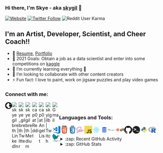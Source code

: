 ### Hi there, I'm Skye - aka [skygil][website] 👋

[![Website](https://img.shields.io/website?label=skyegilbreth.com&style=for-the-badge&url=https%3A%2F%2Fwww.skyegilbreth.com)](https://www.skyegilbreth.com)
[![Twitter Follow](https://img.shields.io/twitter/follow/skye_gilbreth?color=1DA1F2&logo=twitter&style=for-the-badge)](https://twitter.com/intent/follow?original_referer=https%3A%2F%2Fgithub.com%2Fskye_gilbreth&screen_name=skye_gilbreth)
![Reddit User Karma](https://img.shields.io/reddit/user-karma/combined/cap0at?style=for-the-badge)

## I'm an Artist, Developer, Scientist, and Cheer Coach!!


- 📄 [Resume](https://gitconnected.com/skygil/resume), [Portfolio](https://www.skyegilbreth.com)
- 🥅 2021 Goals: Obtain a job as a data scientist and enter into some competitions on [kaggle](https://www.kaggle.com) 
- 🌱 I’m currently learning everything 🤣
- 👯 I’m looking to collaborate with other content creators
- ⚡ Fun fact: I love to paint, work on jigsaw puzzles and play video games




### Connect with me:

[<img align="left" alt="skygil.com" width="22px" src="https://raw.githubusercontent.com/iconic/open-iconic/master/svg/globe.svg" />][website]
[<img align="left" alt="skyegilbreth | LinkedIn" width="22px" src="https://cdn.jsdelivr.net/npm/simple-icons@v3/icons/linkedin.svg" />][linkedin]
[<img align="left" alt="skye_gilbreth | Twitter" width="22px" src="https://cdn.jsdelivr.net/npm/simple-icons@v3/icons/twitter.svg" />][twitter]
[<img align="left" alt="skyegilbreth | Medium" width="22px" src="https://cdn.jsdelivr.net/npm/simple-icons@v3/icons/medium.svg" />][medium]
[<img align="left" alt="cap0at | Reddit" width="22px" src="https://cdn.jsdelivr.net/npm/simple-icons@v3/icons/reddit.svg" />][reddit]
[<img align="left" alt="cap0at | AngelList" width="22px" src="https://cdn.jsdelivr.net/npm/simple-icons@v3/icons/angellist.svg" />][angellist]
[<img align="left" alt="skyigilb | Twitch" width="22px" src="https://cdn.jsdelivr.net/npm/simple-icons@v3/icons/twitch.svg" />][twitch]
[<img align="left" alt="Gmail" width="22px" src="https://cdn.jsdelivr.net/npm/simple-icons@v3/icons/gmail.svg" />][gmail]
<br />

### Languages and Tools:

<img align="left" alt="Visual Studio Code" width="26px" src="https://raw.githubusercontent.com/github/explore/80688e429a7d4ef2fca1e82350fe8e3517d3494d/topics/visual-studio-code/visual-studio-code.png" />
<img align="left" alt="HTML5" width="26px" src="https://raw.githubusercontent.com/github/explore/80688e429a7d4ef2fca1e82350fe8e3517d3494d/topics/html/html.png" />
<img align="left" alt="CSS3" width="26px" src="https://raw.githubusercontent.com/github/explore/80688e429a7d4ef2fca1e82350fe8e3517d3494d/topics/css/css.png" />
<img align="left" alt="Sass" width="26px" src="https://raw.githubusercontent.com/github/explore/80688e429a7d4ef2fca1e82350fe8e3517d3494d/topics/sass/sass.png" />
<img align="left" alt="JavaScript" width="26px" src="https://raw.githubusercontent.com/github/explore/80688e429a7d4ef2fca1e82350fe8e3517d3494d/topics/javascript/javascript.png" />
<img align="left" alt="React" width="26px" src="https://raw.githubusercontent.com/github/explore/80688e429a7d4ef2fca1e82350fe8e3517d3494d/topics/react/react.png" />
<img align="left" alt="SQL" width="26px" src="https://raw.githubusercontent.com/github/explore/80688e429a7d4ef2fca1e82350fe8e3517d3494d/topics/sql/sql.png" />
<img align="left" alt="MongoDB" width="26px" src="https://raw.githubusercontent.com/github/explore/80688e429a7d4ef2fca1e82350fe8e3517d3494d/topics/mongodb/mongodb.png" />
<img align="left" alt="Git" width="26px" src="https://raw.githubusercontent.com/github/explore/80688e429a7d4ef2fca1e82350fe8e3517d3494d/topics/git/git.png" />
<img align="left" alt="GitHub" width="26px" src="https://raw.githubusercontent.com/github/explore/78df643247d429f6cc873026c0622819ad797942/topics/github/github.png" />
<img align="left" alt="Terminal" width="26px" src="https://raw.githubusercontent.com/github/explore/80688e429a7d4ef2fca1e82350fe8e3517d3494d/topics/terminal/terminal.png" />
<img align="left" alt="Python" width="26px" src="https://raw.githubusercontent.com/github/explore/80688e429a7d4ef2fca1e82350fe8e3517d3494d/topics/python/python.png" />
<img align="left" alt="R" width="26px" src="https://raw.githubusercontent.com/github/explore/80688e429a7d4ef2fca1e82350fe8e3517d3494d/topics/r/r.png" />
<img align="left" alt="Latex" width="26px" src="https://raw.githubusercontent.com/github/explore/80688e429a7d4ef2fca1e82350fe8e3517d3494d/topics/latex/latex.png" />

<br>
</br>
<details>
  <summary>:zap: Recent GitHub Activity</summary>
  <!--START_SECTION:activity-->
1. ❗️ Opened issue [#418](https://github.com/rahuldkjain/github-profile-readme-generator/issues/418) in [rahuldkjain/github-profile-readme-generator](https://github.com/rahuldkjain/github-profile-readme-generator)
  <!--END_SECTION:activity-->


</details>

<details>
  <summary>:zap: GitHub Stats</summary>

  <img align="left" alt="Skye Gilbreth's GitHub Stats" src="https://github-readme-stats2-teal.vercel.app/api?username=skygil&show_icons=true&hide_border=true&theme=algolia" />
  <img align="right" alt="Skye Gilbreth's GitHub Stats" src="https://github-readme-stats2-teal.vercel.app/api/top-langs/?username=skygil&langs_count=8&layout=compact&show_icons=true&hide_border=true&theme=algolia" />

</details>

[website]: https://skyegilbreth.com
[twitter]: https://twitter.com/skye_gilbreth
[linkedin]: https://www.linkedin.com/in/SkyeGilbreth 
[medium]: https://medium.com/@skyigilb
[reddit]: https://www.reddit.com/user/cap0at 
[angellist]: https://angel.co/u/skye-gilbreth
[twitch]: https://www.twitch.tv/skyigilb
[gmail]: mailto:gilbrethiskye@gmail.com
